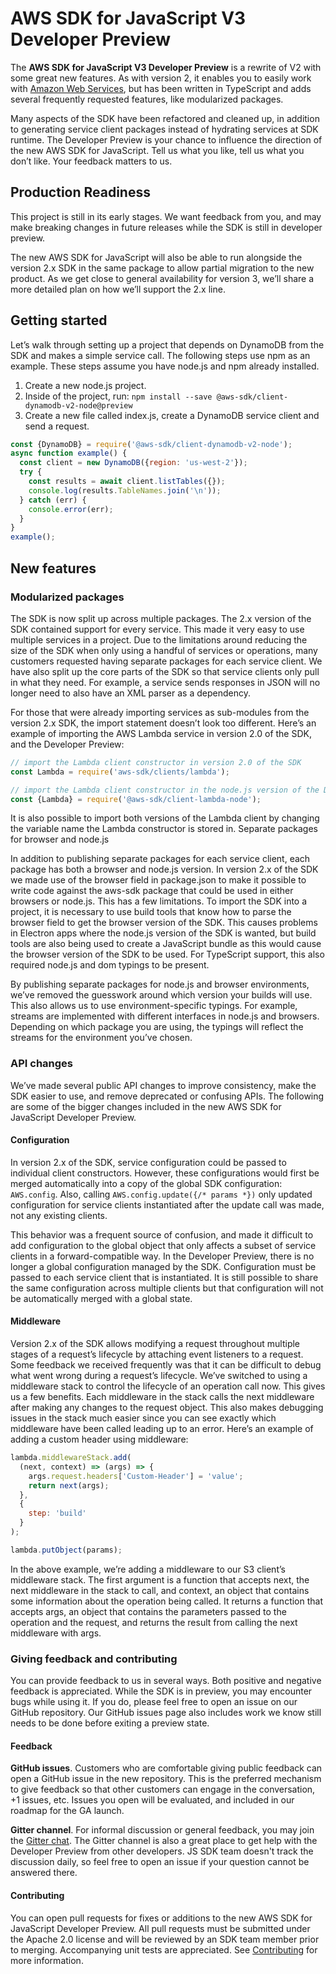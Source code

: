 # AWS SDK for JavaScript V3 Developer Preview
The __AWS SDK for JavaScript V3 Developer Preview__ is a rewrite of V2 with some great new features. As with version 2, it enables you to easily work with [Amazon Web Services](https://aws.amazon.com/), but has been written in TypeScript and adds several frequently requested features, like modularized packages. 

Many aspects of the SDK have been refactored and cleaned up, in addition to generating service client packages instead of hydrating services at SDK runtime. The Developer Preview is your chance to influence the direction of the new AWS SDK for JavaScript. Tell us what you like, tell us what you don’t like. Your feedback matters to us.

## Production Readiness
This project is still in its early stages. We want feedback from you, and may make breaking changes in future releases while the SDK is still in developer preview.

The new AWS SDK for JavaScript will also be able to run alongside the version 2.x SDK in the same package to allow partial migration to the new product. As we get close to general availability for version 3, we’ll share a more detailed plan on how we’ll support the 2.x line.


## Getting started
Let’s walk through setting up a project that depends on DynamoDB from the SDK and makes a simple service call. The following steps use npm as an example. These steps assume you have node.js and npm already installed.
1.	Create a new node.js project.
2.	Inside of the project, run: `npm install --save @aws-sdk/client-dynamodb-v2-node@preview`
3.	Create a new file called index.js, create a DynamoDB service client and send a request.
```javascript
const {DynamoDB} = require('@aws-sdk/client-dynamodb-v2-node');
async function example() {
  const client = new DynamoDB({region: 'us-west-2'});
  try {
    const results = await client.listTables({});
    console.log(results.TableNames.join('\n'));
  } catch (err) {
    console.error(err);
  }
}
example();
```

## New features
### Modularized packages
The SDK is now split up across multiple packages. The 2.x version of the SDK contained support for every service. This made it very easy to use multiple services in a project. Due to the limitations around reducing the size of the SDK when only using a handful of services or operations, many customers requested having separate packages for each service client. We have also split up the core parts of the SDK so that service clients only pull in what they need. For example, a service sends responses in JSON will no longer need to also have an XML parser as a dependency.

For those that were already importing services as sub-modules from the version 2.x SDK, the import statement doesn’t look too different. Here’s an example of importing the AWS Lambda service in version 2.0 of the SDK, and the Developer Preview:
```javascript
// import the Lambda client constructor in version 2.0 of the SDK
const Lambda = require('aws-sdk/clients/lambda');

// import the Lambda client constructor in the node.js version of the Developer Preview
const {Lambda} = require('@aws-sdk/client-lambda-node');
```
It is also possible to import both versions of the Lambda client by changing the variable name the Lambda constructor is stored in.
Separate packages for browser and node.js

In addition to publishing separate packages for each service client, each package has both a browser and node.js version. In version 2.x of the SDK we made use of the browser field in package.json to make it possible to write code against the aws-sdk package that could be used in either browsers or node.js. This has a few limitations. To import the SDK into a project, it is necessary to use build tools that know how to parse the browser field to get the browser version of the SDK. This causes problems in Electron apps where the node.js version of the SDK is wanted, but build tools are also being used to create a JavaScript bundle as this would cause the browser version of the SDK to be used. For TypeScript support, this also required node.js and dom typings to be present.

By publishing separate packages for node.js and browser environments, we’ve removed the guesswork around which version your builds will use. This also allows us to use environment-specific typings. For example, streams are implemented with different interfaces in node.js and browsers. Depending on which package you are using, the typings will reflect the streams for the environment you’ve chosen.

### API changes
We’ve made several public API changes to improve consistency, make the SDK easier to use, and remove deprecated or confusing APIs. The following are some of the bigger changes included in the new AWS SDK for JavaScript Developer Preview.
#### Configuration
In version 2.x of the SDK, service configuration could be passed to individual client constructors. 
However, these configurations would first be merged automatically into a copy of the global SDK configuration: `AWS.config`. 
Also, calling `AWS.config.update({/* params *})` only updated configuration for service clients instantiated after the update call was made, not any existing clients. 

This behavior was a frequent source of confusion, and made it difficult to add configuration to the global object that only affects a subset of service clients in a forward-compatible way.
In the Developer Preview, there is no longer a global configuration managed by the SDK. 
Configuration must be passed to each service client that is instantiated. 
It is still possible to share the same configuration across multiple clients but that configuration will not be automatically merged with a global state.
#### Middleware
Version 2.x of the SDK allows modifying a request throughout multiple stages of a request’s lifecycle by attaching event listeners to a request.
Some feedback we received frequently was that it can be difficult to debug what went wrong during a request’s lifecycle.
We’ve switched to using a middleware stack to control the lifecycle of an operation call now.
This gives us a few benefits. Each middleware in the stack calls the next middleware after making any changes to the request object.
This also makes debugging issues in the stack much easier since you can see exactly which middleware have been called leading up to an error.
Here’s an example of adding a custom header using middleware:
```javascript
lambda.middlewareStack.add(
  (next, context) => (args) => {
    args.request.headers['Custom-Header'] = 'value';
    return next(args);
  },
  {
    step: 'build'
  }
);

lambda.putObject(params);
```
In the above example, we’re adding a middleware to our S3 client’s middleware stack. 
The first argument is a function that accepts next, the next middleware in the stack to call, and context, an object that contains some information about the operation being called. 
It returns a function that accepts args, an object that contains the parameters passed to the operation and the request, and returns the result from calling the next middleware with args.
### Giving feedback and contributing
You can provide feedback to us in several ways. Both positive and negative feedback is appreciated.
While the SDK is in preview, you may encounter bugs while using it. 
If you do, please feel free to open an issue on our GitHub repository.
Our GitHub issues page also includes work we know still needs to be done before exiting a preview state.
#### Feedback
__GitHub issues__. Customers who are comfortable giving public feedback can open a GitHub issue in the new repository.
This is the preferred mechanism to give feedback so that other customers can engage in the conversation, +1 issues, etc.
Issues you open will be evaluated, and included in our roadmap for the GA launch.

__Gitter channel__. For informal discussion or general feedback, you may join the [Gitter chat](https://gitter.im/aws/aws-sdk-js-v3).
The Gitter channel is also a great place to get help with the Developer Preview from other developers. JS SDK team doesn't
track the discussion daily, so feel free to open an issue if your question cannot be answered there.
#### Contributing
You can open pull requests for fixes or additions to the new AWS SDK for JavaScript Developer Preview.
All pull requests must be submitted under the Apache 2.0 license and will be reviewed by an SDK team member prior to merging. 
Accompanying unit tests are appreciated. See [Contributing](CONTRIBUTING.md) for more information.
